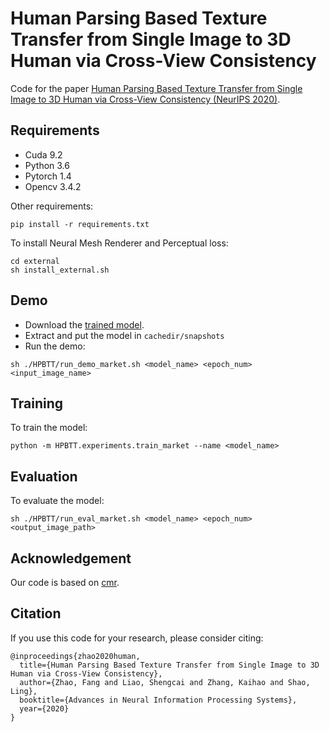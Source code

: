 # Human Parsing Based Texture Transfer from Single Image to 3D Human via Cross-View Consistency

Code for the paper [Human Parsing Based Texture Transfer from Single Image to 3D Human via Cross-View Consistency (NeurIPS 2020)](https://papers.nips.cc/paper/2020/file/a516a87cfcaef229b342c437fe2b95f7-Paper.pdf). 

## Requirements

- Cuda 9.2
- Python 3.6
- Pytorch 1.4
- Opencv 3.4.2

Other requirements:

```
pip install -r requirements.txt
```

To install Neural Mesh Renderer and Perceptual loss:

```
cd external
sh install_external.sh
```

## Demo

- Download the [trained model](https://drive.google.com/drive/folders/1hbUqIZIOHtpYAnt3yzS_B_wUrpnWVgQ4?usp=sharing).
- Extract and put the model in `cachedir/snapshots`
- Run the demo:

```
sh ./HPBTT/run_demo_market.sh <model_name> <epoch_num> <input_image_name>
```

## Training

To train the model:

```
python -m HPBTT.experiments.train_market --name <model_name>
```

## Evaluation

To evaluate the model:

```
sh ./HPBTT/run_eval_market.sh <model_name> <epoch_num> <output_image_path>
```

## Acknowledgement

Our code is based on [cmr](https://github.com/akanazawa/cmr).

## Citation
If you use this code for your research, please consider citing:
```
@inproceedings{zhao2020human,
  title={Human Parsing Based Texture Transfer from Single Image to 3D Human via Cross-View Consistency},
  author={Zhao, Fang and Liao, Shengcai and Zhang, Kaihao and Shao, Ling},
  booktitle={Advances in Neural Information Processing Systems},
  year={2020}
}
```
